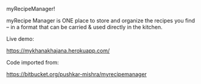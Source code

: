 
  myRecipeManager!
  
  
  myRecipe Manager is ONE place to store and organize the recipes you find – in a format that can be carried & used directly in the kitchen.
  
  
  
  Live demo:
  
  https://mykhanakhajana.herokuapp.com/
  
  
  Code imported from:
  
  https://bitbucket.org/pushkar-mishra/myrecipemanager
